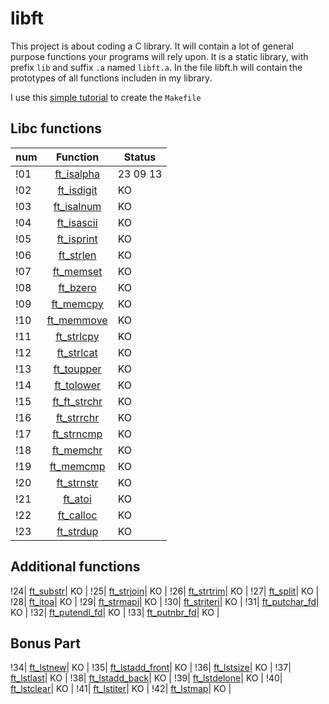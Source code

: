 # libft

This project is about coding a C library.
It will contain a lot of general purpose functions your programs will rely upon.
It is a static library,  with prefix `lib` and suffix `.a` named `libft.a`. In the file libft.h will contain the prototypes of all functions includen in my library.

I use this [simple tutorial](https://makori-mildred.medium.com/how-to-create-static-library-in-c-and-how-to-use-it-b8b3e1fde999) to create the `Makefile`


## Libc functions
|num| Function |Status|
|---|:---------:|--------|
!01| [ft_isalpha](https://github.com/luismiguelcasadodiaz/libft/blob/main/ft_isalpha.c)|  23 09 13|
!02| [ft_isdigit]()| KO |
!03| [ft_isalnum]()| KO |
!04| [ft_isascii]()| KO |
!05| [ft_isprint]()| KO |
!06| [ft_strlen]()| KO |
!07| [ft_memset]()| KO |
!08| [ft_bzero]()| KO |
!09| [ft_memcpy]()| KO |
!10| [ft_memmove]()| KO |
!11| [ft_strlcpy]()| KO |
!12| [ft_strlcat]()| KO |
!13| [ft_toupper]()| KO |
!14| [ft_tolower]()| KO |
!15| [ft_ft_strchr]()| KO |
!16| [ft_strrchr]()| KO |
!17| [ft_strncmp]()| KO |
!18| [ft_memchr]()| KO |
!19| [ft_memcmp]()| KO |
!20| [ft_strnstr]()| KO |
!21| [ft_atoi]()| KO |
!22| [ft_calloc]()| KO |
!23| [ft_strdup]()| KO |

## Additional functions
!24| [ft_substr]()| KO |
!25| [ft_strjoin]()| KO |
!26| [ft_strtrim]()| KO |
!27| [ft_split]()| KO |
!28| [ft_itoa]()| KO |
!29| [ft_strmapi]()| KO |
!30| [ft_striteri]()| KO |
!31| [ft_putchar_fd]()| KO |
!32| [ft_putendl_fd]()| KO |
!33| [ft_putnbr_fd]()| KO |

##   Bonus Part
!34| [ft_lstnew]()| KO |
!35| [ft_lstadd_front]()| KO |
!36| [ft_lstsize]()| KO |
!37| [ft_lstlast]()| KO |
!38| [ft_lstadd_back]()| KO |
!39| [ft_lstdelone]()| KO |
!40| [ft_lstclear]()| KO |
!41| [ft_lstiter]()| KO |
!42| [ft_lstmap]()| KO |
